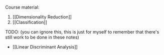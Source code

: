 Course material:
1. [[Dimensionality Reduction]]
2. [[Classification]]

TODO: (you can ignore this, this is just for myself to remember that there's still work to be done in these notes)
- [[Linear Discriminant Analysis]]